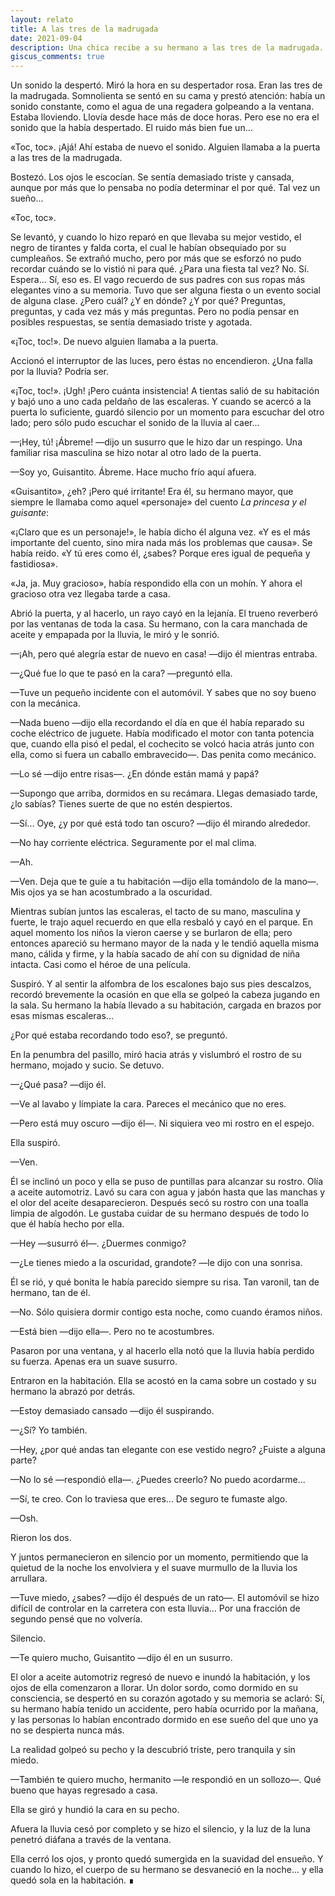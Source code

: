 ```yaml
---
layout: relato
title: A las tres de la madrugada
date: 2021-09-04
description: Una chica recibe a su hermano a las tres de la madrugada.
giscus_comments: true
---
```


Un sonido la despertó. Miró la hora en su despertador rosa. Eran las tres de la madrugada. Somnolienta se sentó en su cama y prestó atención: había un sonido constante, como el agua de una regadera golpeando a la ventana. Estaba lloviendo. Llovía desde hace más de doce horas. Pero ese no era el sonido que la había despertado. El ruido más bien fue un...

«Toc, toc». ¡Ajá! Ahí estaba de nuevo el sonido. Alguien llamaba a la puerta a las tres de la madrugada. 

Bostezó. Los ojos le escocían. Se sentía demasiado triste y cansada, aunque por más que lo pensaba no podía determinar el por qué. Tal vez un sueño...

«Toc, toc». 

Se levantó, y cuando lo hizo reparó en que llevaba su mejor vestido, el negro de tirantes y falda corta, el cual le habían obsequiado por su cumpleaños. Se extrañó mucho, pero por más que se esforzó no pudo recordar cuándo se lo vistió ni para qué. ¿Para una fiesta tal vez? No. Sí. Espera... Sí, eso es. El vago recuerdo de sus padres con sus ropas más elegantes vino a su memoria. Tuvo que ser alguna fiesta o un evento social de alguna clase. ¿Pero cuál? ¿Y en dónde? ¿Y por qué? Preguntas, preguntas, y cada vez más y más preguntas. Pero no podía pensar en posibles respuestas, se sentía demasiado triste y agotada.

«¡Toc, toc!». De nuevo alguien llamaba a la puerta.

Accionó el interruptor de las luces, pero éstas no encendieron. ¿Una falla por la lluvia? Podría ser.

«¡Toc, toc!». ¡Ugh! ¡Pero cuánta insistencia!
A tientas salió de su habitación y bajó uno a uno cada peldaño de las escaleras. Y cuando se acercó a la puerta lo suficiente, guardó silencio por un momento para escuchar del otro lado; pero sólo pudo escuchar el sonido de la lluvia al caer...

—¡Hey, tú! ¡Ábreme! —dijo un susurro que le hizo dar un respingo. 
Una familiar risa masculina se hizo notar al otro lado de la puerta.

—Soy yo, Guisantito. Ábreme. Hace mucho frío aquí afuera.

«Guisantito», ¿eh? ¡Pero qué irritante! Era él, su hermano mayor, que siempre le llamaba como aquel «personaje» del cuento _La princesa y el guisante_: 

«¡Claro que es un personaje!», le había dicho él alguna vez. «Y es el más importante del cuento, sino mira nada más los problemas que causa». Se había reído. «Y tú eres como él, ¿sabes? Porque eres igual de pequeña y fastidiosa».

«Ja, ja. Muy gracioso», había respondido ella con un mohín. Y ahora el gracioso otra vez llegaba tarde a casa.

Abrió la puerta, y al hacerlo, un rayo cayó en la lejanía. El trueno reverberó por las ventanas de toda la casa. Su hermano, con la cara manchada de aceite y empapada por la lluvia, le miró y le sonrió.

—¡Ah, pero qué alegría estar de nuevo en casa! —dijo él mientras entraba.

—¿Qué fue lo que te pasó en la cara? —preguntó ella.

—Tuve un pequeño incidente con el automóvil. Y sabes que no soy bueno con la mecánica.

—Nada bueno —dijo ella recordando el día en que él había reparado su coche eléctrico de juguete. Había modificado el motor con tanta potencia que, cuando ella pisó el pedal, el cochecito se volcó hacia atrás junto con ella, como si fuera un caballo embravecido—. Das penita como mecánico. 

—Lo sé —dijo entre risas—. ¿En dónde están mamá y papá?

—Supongo que arriba, dormidos en su recámara. Llegas demasiado tarde, ¿lo sabías? Tienes suerte de que no estén despiertos.

—Sí... Oye, ¿y por qué está todo tan oscuro? —dijo él mirando alrededor.

—No hay corriente eléctrica. Seguramente por el mal clima.

—Ah.

—Ven. Deja que te guíe a tu habitación —dijo ella tomándolo de la mano—. Mis ojos ya se han acostumbrado a la oscuridad.

Mientras subían juntos las escaleras, el tacto de su mano, masculina y fuerte, le trajo aquel recuerdo en que ella resbaló y cayó en el parque. En aquel momento los niños la vieron caerse y se burlaron de ella; pero entonces apareció su hermano mayor de la nada y le tendió aquella misma mano, cálida y firme, y la había sacado de ahí con su dignidad de niña intacta. Casi como el héroe de una película.

Suspiró. Y al sentir la alfombra de los escalones bajo sus pies descalzos, recordó brevemente la ocasión en que ella se golpeó la cabeza jugando en la sala. Su hermano la había llevado a su habitación, cargada en brazos por esas mismas escaleras...

¿Por qué estaba recordando todo eso?, se preguntó. 

En la penumbra del pasillo, miró hacia atrás y vislumbró el rostro de su hermano, mojado y sucio. 
Se detuvo.

—¿Qué pasa? —dijo él.

—Ve al lavabo y límpiate la cara. Pareces el mecánico que no eres.

—Pero está muy oscuro —dijo él—. Ni siquiera veo mi rostro en el espejo.

Ella suspiró.

—Ven.

Él se inclinó un poco y ella se puso de puntillas para alcanzar su rostro. Olía a aceite automotriz. Lavó su cara con agua y jabón hasta que las manchas y el olor del aceite desaparecieron. Después secó su rostro con una toalla limpia de algodón. Le gustaba cuidar de su hermano después de todo lo que él había hecho por ella.

—Hey —susurró él—. ¿Duermes conmigo?

—¿Le tienes miedo a la oscuridad, grandote? —le dijo con una sonrisa. 

Él se rió, y qué bonita le había parecido siempre su risa. Tan varonil, tan de hermano, tan de él.

—No. Sólo quisiera dormir contigo esta noche, como cuando éramos niños.

—Está bien —dijo ella—. Pero no te acostumbres. 

Pasaron por una ventana, y al hacerlo ella notó que la lluvia había perdido su fuerza. Apenas era un suave susurro. 

Entraron en la habitación. Ella se acostó en la cama sobre un costado y su hermano la abrazó por detrás.

—Estoy demasiado cansado —dijo él suspirando.

—¿Sí? Yo también. 

—Hey, ¿por qué andas tan elegante con ese vestido negro? ¿Fuiste a alguna parte?

—No lo sé —respondió ella—. ¿Puedes creerlo? No puedo acordarme...

—Sí, te creo. Con lo traviesa que eres... De seguro te fumaste algo.

—Osh. 

Rieron los dos.

Y juntos permanecieron en silencio por un momento, permitiendo que la quietud de la noche los envolviera y el suave murmullo de la lluvia los arrullara.

—Tuve miedo, ¿sabes? —dijo él después de un rato—. El automóvil se hizo difícil de controlar en la carretera con esta lluvia... Por una fracción de segundo pensé que no volvería.

Silencio.

—Te quiero mucho, Guisantito —dijo él en un susurro.

El olor a aceite automotriz regresó de nuevo e inundó la habitación, y los ojos de ella comenzaron a llorar. Un dolor sordo, como dormido en su consciencia, se despertó en su corazón agotado y su memoria se aclaró: Sí, su hermano había tenido un accidente, pero había ocurrido por la mañana, y las personas lo habían encontrado dormido en ese sueño del que uno ya no se despierta nunca más.

La realidad golpeó su pecho y la descubrió triste, pero tranquila y sin miedo.

—También te quiero mucho, hermanito —le respondió en un sollozo—. Qué bueno que hayas regresado a casa.

Ella se giró y hundió la cara en su pecho. 

Afuera la lluvia cesó por completo y se hizo el silencio, y la luz de la luna penetró diáfana a través de la ventana.

Ella cerró los ojos, y pronto quedó sumergida en la suavidad del ensueño. Y cuando lo hizo, el cuerpo de su hermano se desvaneció en la noche... y ella quedó sola en la habitación. ∎